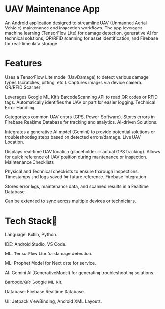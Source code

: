 # UAV Maintenance App

An Android application designed to streamline UAV (Unmanned Aerial Vehicle) maintenance and inspection workflows. 
The app leverages machine learning (TensorFlow Lite) for damage detection, generative AI for technical solutions, QR/RFID scanning for asset identification, and Firebase for real-time data storage.

# Features
Uses a TensorFlow Lite model (UavDamage) to detect various damage types (scratches, pitting, etc.).
Captures images via device camera.
QR/RFID Scanner

Leverages Google ML Kit’s BarcodeScanning API to read QR codes or RFID tags.
Automatically identifies the UAV or part for easier logging.
Technical Error Handling.

Categorizes common UAV errors (GPS, Power, Software).
Stores errors in Firebase Realtime Database for tracking and analytics.
AI-driven Solutions.

Integrates a generative AI model (Gemini) to provide potential solutions or troubleshooting steps based on detected errors/damage.
Live UAV Location.

Displays real-time UAV location (placeholder or actual GPS tracking).
Allows for quick reference of UAV position during maintenance or inspection.
Maintenance Checklists

Physical and Technical checklists to ensure thorough inspections.
Timestamps and logs saved for future reference.
Firebase Integration

Stores error logs, maintenance data, and scanned results in a Realtime Database.

Can be extended to sync across multiple devices or technicians.

# Tech Stack🚡
Language: Kotlin, Python.

IDE: Android Studio, VS Code.

ML: TensorFlow Lite for damage detection.

ML: Prophet Model for Next date for service.

AI: Gemini AI (GenerativeModel) for generating troubleshooting solutions.

Barcode/QR: Google ML Kit.

Database: Firebase Realtime Database.

UI: Jetpack ViewBinding, Android XML Layouts.
